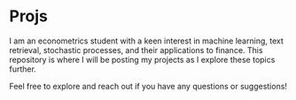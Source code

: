 # Projs

I am an econometrics student with a keen interest in machine learning, text retrieval, stochastic processes, and their applications to finance. This repository is where I will be posting my projects as I explore these topics further.

Feel free to explore and reach out if you have any questions or suggestions!
